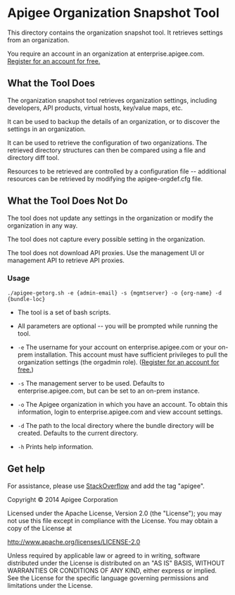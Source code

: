 # Apigee Organization Snapshot Tool

This directory contains the organization snapshot tool. It retrieves settings from an organization.

You require an account in an organization at enterprise.apigee.com. [Register for an account for free.](https://accounts.apigee.com/accounts/sign_up)

## What the Tool Does

The organization snapshot tool retrieves organization settings, including developers, API products, virtual hosts, key/value maps, etc.

It can be used to backup the details of an organization, or to discover the settings in an organization.

It can be used to retrieve the configuration of two organizations. The retrieved directory structures can then be compared using a file and directory diff tool.

Resources to be retrieved are controlled by a configuration file -- additional resources can be retrieved by modifying the apigee-orgdef.cfg file.

## What the Tool Does Not Do

The tool does not update any settings in the organization or modify the organization in any way.

The tool does not capture every possible setting in the organization.

The tool does not download API proxies. Use the management UI or management API to retrieve API proxies.

### Usage

    ./apigee-getorg.sh -e {admin-email} -s {mgmtserver} -o {org-name} -d {bundle-loc}

* The tool is a set of bash scripts.

* All parameters are optional -- you will be prompted while running the tool.

* `-e` The username for your account on enterprise.apigee.com or your on-prem installation. This account must have sufficient privileges to pull the organization settings (the orgadmin role). ([Register for an account for free.](https://accounts.apigee.com/accounts/sign_up))

* `-s` The management server to be used. Defaults to enterprise.apigee.com, but can be set to an on-prem instance.

* `-o` The Apigee organization in which you have an account. To obtain this information, login to enterprise.apigee.com  and view account settings.

* `-d` The path to the local directory where the bundle directory will be created. Defaults to the current directory.

* `-h` Prints help information.

## Get help

For assistance, please use [StackOverflow](http://stackoverflow.com/tags/apigee) and add the tag "apigee".

Copyright © 2014 Apigee Corporation

Licensed under the Apache License, Version 2.0 (the "License"); you may 
not use this file except in compliance with the License. You may obtain 
a copy of the License at

http://www.apache.org/licenses/LICENSE-2.0

Unless required by applicable law or agreed to in writing, software
distributed under the License is distributed on an "AS IS" BASIS,
WITHOUT WARRANTIES OR CONDITIONS OF ANY KIND, either express or implied.
See the License for the specific language governing permissions and
limitations under the License.

